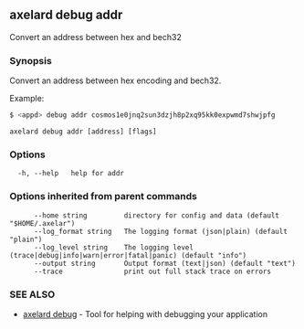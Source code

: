 ## axelard debug addr

Convert an address between hex and bech32

### Synopsis

Convert an address between hex encoding and bech32.

Example:

```bash
$ <appd> debug addr cosmos1e0jnq2sun3dzjh8p2xq95kk0expwmd7shwjpfg
```

```
axelard debug addr [address] [flags]
```

### Options

```
  -h, --help   help for addr
```

### Options inherited from parent commands

```
      --home string         directory for config and data (default "$HOME/.axelar")
      --log_format string   The logging format (json|plain) (default "plain")
      --log_level string    The logging level (trace|debug|info|warn|error|fatal|panic) (default "info")
      --output string       Output format (text|json) (default "text")
      --trace               print out full stack trace on errors
```

### SEE ALSO

- [axelard debug](/cli-docs/v0_31_2/axelard_debug) - Tool for helping with debugging your application
